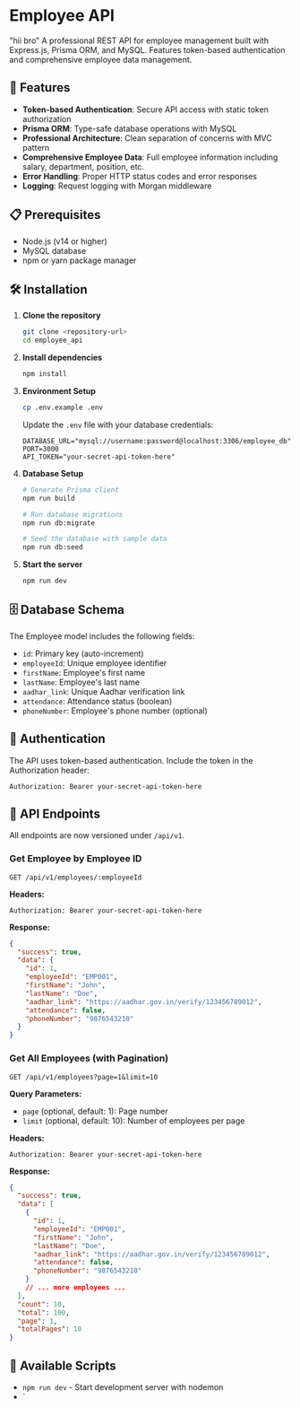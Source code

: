 # Employee API
"hii bro"
A professional REST API for employee management built with Express.js, Prisma ORM, and MySQL. Features token-based authentication and comprehensive employee data management.

## 🚀 Features

- **Token-based Authentication**: Secure API access with static token authorization
- **Prisma ORM**: Type-safe database operations with MySQL
- **Professional Architecture**: Clean separation of concerns with MVC pattern
- **Comprehensive Employee Data**: Full employee information including salary, department, position, etc.
- **Error Handling**: Proper HTTP status codes and error responses
- **Logging**: Request logging with Morgan middleware

## 📋 Prerequisites

- Node.js (v14 or higher)
- MySQL database
- npm or yarn package manager

## 🛠️ Installation

1. **Clone the repository**
   ```bash
   git clone <repository-url>
   cd employee_api
   ```

2. **Install dependencies**
   ```bash
   npm install
   ```

3. **Environment Setup**
   ```bash
   cp .env.example .env
   ```
   
   Update the `.env` file with your database credentials:
   ```env
   DATABASE_URL="mysql://username:password@localhost:3306/employee_db"
   PORT=3000
   API_TOKEN="your-secret-api-token-here"
   ```

4. **Database Setup**
   ```bash
   # Generate Prisma client
   npm run build
   
   # Run database migrations
   npm run db:migrate
   
   # Seed the database with sample data
   npm run db:seed
   ```

5. **Start the server**
   ```bash
   npm run dev
   ```

## 🗄️ Database Schema

The Employee model includes the following fields:

- `id`: Primary key (auto-increment)
- `employeeId`: Unique employee identifier
- `firstName`: Employee's first name
- `lastName`: Employee's last name
- `aadhar_link`: Unique Aadhar verification link
- `attendance`: Attendance status (boolean)
- `phoneNumber`: Employee's phone number (optional)

## 🔐 Authentication

The API uses token-based authentication. Include the token in the Authorization header:

```
Authorization: Bearer your-secret-api-token-here
```

## 📡 API Endpoints

All endpoints are now versioned under `/api/v1`.

### Get Employee by Employee ID
```
GET /api/v1/employees/:employeeId
```

**Headers:**
```
Authorization: Bearer your-secret-api-token-here
```

**Response:**
```json
{
  "success": true,
  "data": {
    "id": 1,
    "employeeId": "EMP001",
    "firstName": "John",
    "lastName": "Doe",
    "aadhar_link": "https://aadhar.gov.in/verify/123456789012",
    "attendance": false,
    "phoneNumber": "9876543210"
  }
}
```

### Get All Employees (with Pagination)
```
GET /api/v1/employees?page=1&limit=10
```

**Query Parameters:**
- `page` (optional, default: 1): Page number
- `limit` (optional, default: 10): Number of employees per page

**Headers:**
```
Authorization: Bearer your-secret-api-token-here
```

**Response:**
```json
{
  "success": true,
  "data": [
    {
      "id": 1,
      "employeeId": "EMP001",
      "firstName": "John",
      "lastName": "Doe",
      "aadhar_link": "https://aadhar.gov.in/verify/123456789012",
      "attendance": false,
      "phoneNumber": "9876543210"
    }
    // ... more employees ...
  ],
  "count": 10,
  "total": 100,
  "page": 1,
  "totalPages": 10
}
```

## 🔧 Available Scripts

- `npm run dev` - Start development server with nodemon
- `
